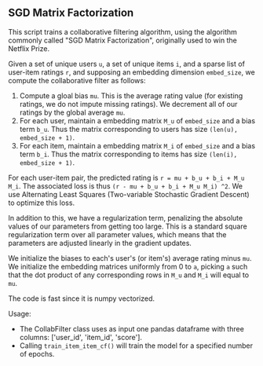 ## SGD Matrix Factorization

This script trains a collaborative filtering algorithm, using the algorithm commonly called "SGD Matrix Factorization", originally used to win the Netflix Prize.

Given a set of unique users `u`, a set of unique items `i`, and a sparse list of user-item ratings `r`, and supposing an embedding dimension `embed_size`,
we compute the collaborative filter as follows:

1. Compute a gloal bias `mu`. This is the average rating value (for existing ratings, we do not impute missing ratings). We decrement all of our ratings by the global average `mu`.
2. For each user, maintain a embedding matrix `M_u` of `embed_size` and a bias term `b_u`. Thus the matrix corresponding to users has size `(len(u), embed_size + 1)`.
3. For each item, maintain a embedding matrix `M_i` of `embed_size` and a bias term `b_i`. Thus the matrix corresponding to items has size `(len(i), embed_size + 1)`.

For each user-item pair, the predicted rating is `r = mu + b_u + b_i + M_u M_i`. The associated loss is thus `(r - mu + b_u + b_i + M_u M_i) ^2`.
We use Alternating Least Squares (Two-variable Stochastic Gradient Descent) to optimize this loss.

In addition to this, we have a regularization term, penalizing the absolute values of our parameters from getting too large. 
This is a standard square regularization term over all parameter values, which means that the parameters are adjusted linearly in the gradient updates.

We initialize the biases to each's user's (or item's) average rating minus `mu`. We initialize the embedding matrices uniformly from 0 to `a`, picking `a` such that the dot product of any corresponding rows in `M_u` and `M_i` will equal to `mu`.

The code is fast since it is numpy vectorized.

Usage:
  - The CollabFilter class uses as input one pandas dataframe with three columns: ['user_id', 'item_id', 'score'].
  - Calling `train_item_item_cf()` will train the model for a specified number of epochs.
